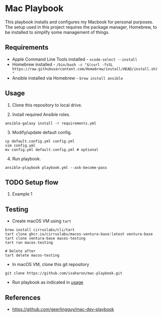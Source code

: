 # Mac Playbook

This playbook installs and configures my Macbook for personal purposes. The setup used in this project requires the package manager, Homebrew, to be installed to simplify some management of things.

## Requirements

- Apple Command Line Tools installed - `xcode-select --install`
- Homebrew installed - `/bin/bash -c "$(curl -fsSL https://raw.githubusercontent.com/Homebrew/install/HEAD/install.sh)"`
- Ansible installed via Homebrew - `brew install ansible`

## Usage

1. Clone this repository to local drive.

2. Install required Ansible roles.

```shell
ansible-galaxy install -r requirements.yml
```

3. Modify/update default config.

```shell
cp default.config.yml config.yml
vim config.yml
mv config.yml default.config.yml # optional
```

4. Run playbook.

```shell
ansible-playbook playbook.yml --ask-become-pass
```


## TODO Setup flow

1. Example 1

## Testing

- Create macOS VM using `tart`

```shell
brew install cirruslabs/cli/tart
tart clone ghcr.io/cirruslabs/macos-ventura-base:latest ventura-base
tart clone ventura-base macos-testing
tart run macos-testing

# Delete after
tart delete macos-testing
```

- In macOS VM, clone this git repository

```shell
git clone https://github.com/isaharon/mac-playbook.git
```

- Run playbook as indicated in [usage](#usage)

## References

- https://github.com/geerlingguy/mac-dev-playbook
